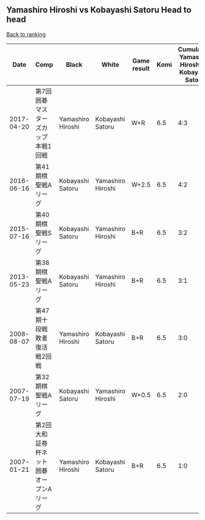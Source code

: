 ## Yamashiro Hiroshi vs Kobayashi Satoru Head to head

[Back to ranking](../../index.md)




| **Date** | **Comp** | **Black** | **White** | **Game result** | **Komi** | **Cumulative Yamashiro Hiroshi vs Kobayashi Satoru** | **Yamashiro Hiroshi streak** | **Kobayashi Satoru streak** | 
| --- | --- | --- | --- | --- | --- | --- | --- | --- |
| 2017-04-20 | 第7回囲碁マスターズカップ　本戦1回戦 | Yamashiro Hiroshi | Kobayashi Satoru | W+R | 6.5 | 4:3 | 0 | 1 | 
| 2016-06-16 | 第41期棋聖戦Aリーグ | Kobayashi Satoru | Yamashiro Hiroshi | W+2.5 | 6.5 | 4:2 | 1 | 0 | 
| 2015-07-16 | 第40期棋聖戦Sリーグ | Kobayashi Satoru | Yamashiro Hiroshi | B+R | 6.5 | 3:2 | 0 | 2 | 
| 2013-05-23 | 第38期棋聖戦Aリーグ | Kobayashi Satoru | Yamashiro Hiroshi | B+R | 6.5 | 3:1 | 0 | 1 | 
| 2008-08-07 | 第47期十段戦敗者復活戦2回戦 | Yamashiro Hiroshi | Kobayashi Satoru | B+R | 6.5 | 3:0 | 3 | 0 | 
| 2007-07-19 | 第32期棋聖戦Aリーグ | Kobayashi Satoru | Yamashiro Hiroshi | W+0.5 | 6.5 | 2:0 | 2 | 0 | 
| 2007-01-21 | 第2回大和証券杯ネット囲碁オープンAリーグ | Yamashiro Hiroshi | Kobayashi Satoru | B+R | 6.5 | 1:0 | 1 | 0 |




